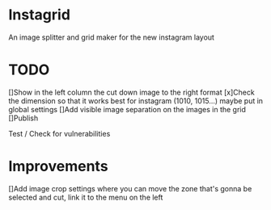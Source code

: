 # Instagrid
An image splitter and grid maker for the new instagram layout

# TODO
[]Show in the left column the cut down image to the right format
[x]Check the dimension so that it works best for instagram (1010, 1015...) maybe put in global settings
[]Add visible image separation on the images in the grid
[]Publish

Test / Check for vulnerabilities

# Improvements
[]Add image crop settings where you can move the zone that's gonna be selected and cut, link it to the menu on the left